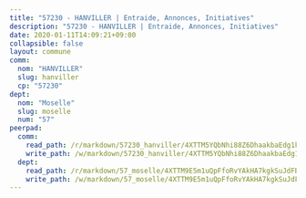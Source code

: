 ```yaml
---
title: "57230 - HANVILLER | Entraide, Annonces, Initiatives"
description: "57230 - HANVILLER | Entraide, Annonces, Initiatives"
date: 2020-01-11T14:09:21+09:00
collapsible: false
layout: commune
comm:
  nom: "HANVILLER"
  slug: hanviller
  cp: "57230"
dept:
  nom: "Moselle"
  slug: moselle
  num: "57"
peerpad:
  comm:
    read_path: /r/markdown/57230_hanviller/4XTTM5YQbNhi88Z6DhaakbaEdg1kvDdopffCiubXvuFoa9EDm
    write_path: /w/markdown/57230_hanviller/4XTTM5YQbNhi88Z6DhaakbaEdg1kvDdopffCiubXvuFoa9EDm-K3TgUKbdEmmGMX77ieNrMHQARpJJv4u9BF5TgJCsMVZRJsjXDzSMQr9CUQ5WutudEF6SZ4s4HQLW3zGSJWyWvL4UJqG7UBxZZh7udsbAquhGftiToRBDceoxJeVeBCoz6ZLfGRX5
  dept:
    read_path: /r/markdown/57_moselle/4XTTM9E5m1uQpFfoRvYAkHA7kgkSuJdFBSCmoLnZ6YvxmqAKj
    write_path: /w/markdown/57_moselle/4XTTM9E5m1uQpFfoRvYAkHA7kgkSuJdFBSCmoLnZ6YvxmqAKj-K3TgTxpsRhjGfb3pJqDaX4rYTLkyLoK3BLA4awBfhTSCoyNhResrhhmfsEF8aKnccedt5XoBzWeRYfKxQxNKv71ETcpGharLRE7rdgTKY3uSaW3Du2dz8v23YEY268mfYmweTFnR
---
```



